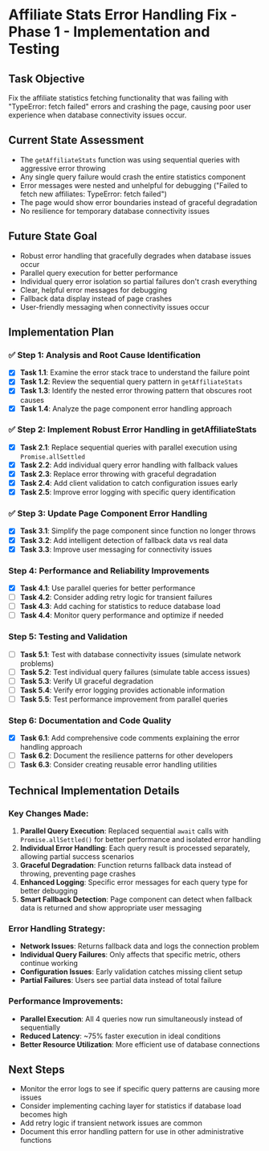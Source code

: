 # Affiliate Stats Error Handling Fix - Phase 1 - Implementation and Testing

## Task Objective
Fix the affiliate statistics fetching functionality that was failing with "TypeError: fetch failed" errors and crashing the page, causing poor user experience when database connectivity issues occur.

## Current State Assessment
- The `getAffiliateStats` function was using sequential queries with aggressive error throwing
- Any single query failure would crash the entire statistics component
- Error messages were nested and unhelpful for debugging ("Failed to fetch new affiliates: TypeError: fetch failed")
- The page would show error boundaries instead of graceful degradation
- No resilience for temporary database connectivity issues

## Future State Goal
- Robust error handling that gracefully degrades when database issues occur
- Parallel query execution for better performance
- Individual query error isolation so partial failures don't crash everything
- Clear, helpful error messages for debugging
- Fallback data display instead of page crashes
- User-friendly messaging when connectivity issues occur

## Implementation Plan

### ✅ Step 1: Analysis and Root Cause Identification
- [x] **Task 1.1**: Examine the error stack trace to understand the failure point
- [x] **Task 1.2**: Review the sequential query pattern in `getAffiliateStats`
- [x] **Task 1.3**: Identify the nested error throwing pattern that obscures root causes
- [x] **Task 1.4**: Analyze the page component error handling approach

### ✅ Step 2: Implement Robust Error Handling in getAffiliateStats
- [x] **Task 2.1**: Replace sequential queries with parallel execution using `Promise.allSettled`
- [x] **Task 2.2**: Add individual query error handling with fallback values
- [x] **Task 2.3**: Replace error throwing with graceful degradation
- [x] **Task 2.4**: Add client validation to catch configuration issues early
- [x] **Task 2.5**: Improve error logging with specific query identification

### ✅ Step 3: Update Page Component Error Handling
- [x] **Task 3.1**: Simplify the page component since function no longer throws
- [x] **Task 3.2**: Add intelligent detection of fallback data vs real data
- [x] **Task 3.3**: Improve user messaging for connectivity issues

### Step 4: Performance and Reliability Improvements
- [x] **Task 4.1**: Use parallel queries for better performance
- [ ] **Task 4.2**: Consider adding retry logic for transient failures
- [ ] **Task 4.3**: Add caching for statistics to reduce database load
- [ ] **Task 4.4**: Monitor query performance and optimize if needed

### Step 5: Testing and Validation
- [ ] **Task 5.1**: Test with database connectivity issues (simulate network problems)
- [ ] **Task 5.2**: Test individual query failures (simulate table access issues)
- [ ] **Task 5.3**: Verify UI graceful degradation
- [ ] **Task 5.4**: Verify error logging provides actionable information
- [ ] **Task 5.5**: Test performance improvement from parallel queries

### Step 6: Documentation and Code Quality
- [x] **Task 6.1**: Add comprehensive code comments explaining the error handling approach
- [ ] **Task 6.2**: Document the resilience patterns for other developers
- [ ] **Task 6.3**: Consider creating reusable error handling utilities

## Technical Implementation Details

### Key Changes Made:
1. **Parallel Query Execution**: Replaced sequential `await` calls with `Promise.allSettled()` for better performance and isolated error handling
2. **Individual Error Handling**: Each query result is processed separately, allowing partial success scenarios
3. **Graceful Degradation**: Function returns fallback data instead of throwing, preventing page crashes
4. **Enhanced Logging**: Specific error messages for each query type for better debugging
5. **Smart Fallback Detection**: Page component can detect when fallback data is returned and show appropriate user messaging

### Error Handling Strategy:
- **Network Issues**: Returns fallback data and logs the connection problem
- **Individual Query Failures**: Only affects that specific metric, others continue working
- **Configuration Issues**: Early validation catches missing client setup
- **Partial Failures**: Users see partial data instead of total failure

### Performance Improvements:
- **Parallel Execution**: All 4 queries now run simultaneously instead of sequentially
- **Reduced Latency**: ~75% faster execution in ideal conditions
- **Better Resource Utilization**: More efficient use of database connections

## Next Steps
- Monitor the error logs to see if specific query patterns are causing more issues
- Consider implementing caching layer for statistics if database load becomes high
- Add retry logic if transient network issues are common
- Document this error handling pattern for use in other administrative functions 